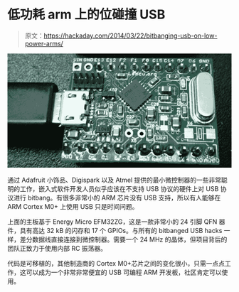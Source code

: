# 低功耗 arm 上的位碰撞 USB

> 原文：<https://hackaday.com/2014/03/22/bitbanging-usb-on-low-power-arms/>

![M0](img/1432983fe2518a1e2fc73cf98c5b6545.png)

通过 Adafruit 小饰品、Digispark 以及 Atmel 提供的最小微控制器的一些非常聪明的工作，嵌入式软件开发人员似乎应该在不支持 USB 协议的硬件上对 USB 协议进行 bitbang。有很多非常小的 ARM 芯片没有 USB 支持，所以有人能够在 ARM Cortex M0+ 上使用 USB 只是时间问题。

上面的主板基于 Energy Micro EFM32ZG，这是一款非常小的 24 引脚 QFN 器件，具有高达 32 kB 的闪存和 17 个 GPIOs。与所有的 bitbanged USB hacks 一样，差分数据线直接连接到微控制器。需要一个 24 MHz 的晶体，但项目背后的团队正致力于使用内部 RC 振荡器。

代码是可移植的，其他制造商的 Cortex M0+芯片之间的变化很小，只需一点点工作，这可以成为一个非常非常便宜的 USB 可编程 ARM 开发板，社区肯定可以使用。